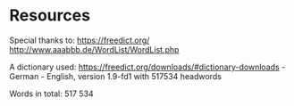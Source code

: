 # Resources

Special thanks to: https://freedict.org/
http://www.aaabbb.de/WordList/WordList.php

A dictionary used: https://freedict.org/downloads/#dictionary-downloads - German - English, version 1.9-fd1 with 517534 headwords 

Words in total: 517 534